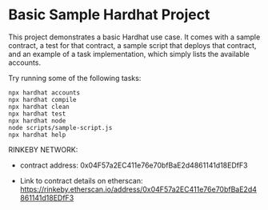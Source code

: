 # Basic Sample Hardhat Project

This project demonstrates a basic Hardhat use case. It comes with a sample contract, a test for that contract, a sample script that deploys that contract, and an example of a task implementation, which simply lists the available accounts.

Try running some of the following tasks:

```shell
npx hardhat accounts
npx hardhat compile
npx hardhat clean
npx hardhat test
npx hardhat node
node scripts/sample-script.js
npx hardhat help
```

RINKEBY NETWORK:
 - contract address: 0x04F57a2EC411e76e70bfBaE2d4861141d18EDfF3

 - Link to contract details on etherscan: https://rinkeby.etherscan.io/address/0x04F57a2EC411e76e70bfBaE2d4861141d18EDfF3

